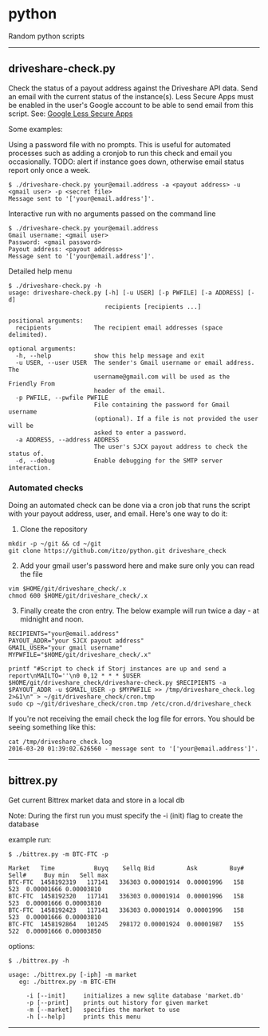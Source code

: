 # python
Random python scripts


---


## driveshare-check.py
Check the status of a payout address against the Driveshare API data. Send an email with the current status of the instance(s). Less Secure Apps must be enabled in the user's Google account to be able to send email from this script.
See: [Google Less Secure Apps](https://settings/security/lesssecureapps "Google Less Secure Apps")

Some examples:

Using a password file with no prompts. This is useful for automated processes such as adding a cronjob to run this check and email you occasionally. TODO: alert if instance goes down, otherwise email status report only once a week.
```
$ ./driveshare-check.py your@email.address -a <payout address> -u <gmail user> -p <secret file>
Message sent to '['your@email.address']'.
```
Interactive run with no arguments passed on the command line
```
$ ./driveshare-check.py your@email.address
Gmail username: <gmail user>
Password: <gmail password>
Payout address: <payout address>
Message sent to '['your@email.address']'.
```
Detailed help menu
```
$ ./driveshare-check.py -h
usage: driveshare-check.py [-h] [-u USER] [-p PWFILE] [-a ADDRESS] [-d]
                           recipients [recipients ...]

positional arguments:
  recipients            The recipient email addresses (space delimited).

optional arguments:
  -h, --help            show this help message and exit
  -u USER, --user USER  The sender's Gmail username or email address. The
                        username@gmail.com will be used as the Friendly From
                        header of the email.
  -p PWFILE, --pwfile PWFILE
                        File containing the password for Gmail username
                        (optional). If a file is not provided the user will be
                        asked to enter a password.
  -a ADDRESS, --address ADDRESS
                        The user's SJCX payout address to check the status of.
  -d, --debug           Enable debugging for the SMTP server interaction.
```

### Automated checks

Doing an automated check can be done via a cron job that runs the script with your payout address, user, and email. Here's one way to do it:

1) Clone the repository
```
mkdir -p ~/git && cd ~/git
git clone https://github.com/itzo/python.git driveshare_check
```
2) Add your gmail user's password here and make sure only you can read the file
```
vim $HOME/git/driveshare_check/.x
chmod 600 $HOME/git/driveshare_check/.x
```
3) Finally create the cron entry. The below example will run twice a day - at midnight and noon.
```
RECIPIENTS="your@email.address"
PAYOUT_ADDR="your SJCX payout address"
GMAIL_USER="your gmail username"
MYPWFILE="$HOME/git/driveshare_check/.x"

printf "#Script to check if Storj instances are up and send a report\nMAILTO=''\n0 0,12 * * * $USER $HOME/git/driveshare_check/driveshare-check.py $RECIPIENTS -a $PAYOUT_ADDR -u $GMAIL_USER -p $MYPWFILE >> /tmp/driveshare_check.log 2>&1\n" > ~/git/driveshare_check/cron.tmp
sudo cp ~/git/driveshare_check/cron.tmp /etc/cron.d/driveshare_check
```
If you're not receiving the email check the log file for errors. You should be seeing something like this:
```
cat /tmp/driveshare_check.log
2016-03-20 01:39:02.626560 - message sent to '['your@email.address']'.
```


---


## bittrex.py
Get current Bittrex market data and store in a local db

Note: During the first run you must specify the -i (init) flag to create the database

example run:
```
$ ./bittrex.py -m BTC-FTC -p

Market   Time           Buyq    Sellq Bid         Ask         Buy# Sell#     Buy min   Sell max
BTC-FTC  1458192319   117141   336303 0.00001914  0.00001996   158   523  0.00001666 0.00003810
BTC-FTC  1458192320   117141   336303 0.00001914  0.00001996   158   523  0.00001666 0.00003810
BTC-FTC  1458192423   117141   336303 0.00001914  0.00001996   158   523  0.00001666 0.00003810
BTC-FTC  1458192864   101245   298172 0.00001924  0.00001987   155   522  0.00001666 0.00003850
```
options:
```
$ ./bittrex.py -h

usage: ./bittrex.py [-iph] -m market
   eg: ./bittrex.py -m BTC-ETH

     -i [--init]     initializes a new sqlite database 'market.db'
     -p [--print]    prints out history for given market
     -m [--market]   specifies the market to use
     -h [--help]     prints this menu
```


---
